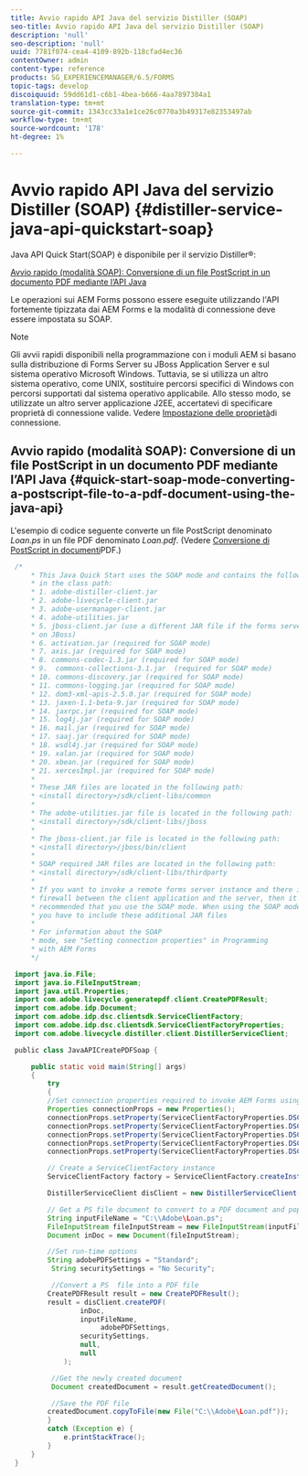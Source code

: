 ```yaml
---
title: Avvio rapido API Java del servizio Distiller (SOAP)
seo-title: Avvio rapido API Java del servizio Distiller (SOAP)
description: 'null'
seo-description: 'null'
uuid: 7781f074-cea4-4109-892b-118cfad4ec36
contentOwner: admin
content-type: reference
products: SG_EXPERIENCEMANAGER/6.5/FORMS
topic-tags: develop
discoiquuid: 59dd61d1-c6b1-4bea-b666-4aa7897384a1
translation-type: tm+mt
source-git-commit: 1343cc33a1e1ce26c0770a3b49317e82353497ab
workflow-type: tm+mt
source-wordcount: '178'
ht-degree: 1%

---
```



# Avvio rapido API Java del servizio Distiller (SOAP) {#distiller-service-java-api-quickstart-soap}

Java API Quick Start(SOAP) è disponibile per il servizio Distiller®:

[Avvio rapido (modalità SOAP): Conversione di un file PostScript in un documento PDF mediante l’API Java](distiller-service-java-api-quick.md#quick-start-soap-mode-converting-a-postscript-file-to-a-pdf-document-using-the-java-api)

Le operazioni sui AEM Forms possono essere eseguite utilizzando l&#39;API fortemente tipizzata dai AEM Forms e la modalità di connessione deve essere impostata su SOAP.

>[!NOTE]
>
>Gli avvii rapidi disponibili nella programmazione con i moduli AEM si basano sulla distribuzione di Forms Server su JBoss Application Server e sul sistema operativo Microsoft Windows. Tuttavia, se si utilizza un altro sistema operativo, come UNIX, sostituire percorsi specifici di Windows con percorsi supportati dal sistema operativo applicabile. Allo stesso modo, se utilizzate un altro server applicazione J2EE, accertatevi di specificare proprietà di connessione valide. Vedere [Impostazione delle proprietà](/help/forms/developing/invoking-aem-forms-using-java.md#setting-connection-properties)di connessione.

## Avvio rapido (modalità SOAP): Conversione di un file PostScript in un documento PDF mediante l’API Java {#quick-start-soap-mode-converting-a-postscript-file-to-a-pdf-document-using-the-java-api}

L&#39;esempio di codice seguente converte un file PostScript denominato *Loan.ps* in un file PDF denominato *Loan.pdf*. (Vedere [Conversione di PostScript in documenti](/help/forms/developing/converting-postscript-pdf-documents.md#converting-postscript-to-pdf-documents)PDF.)

```java
 /*
     * This Java Quick Start uses the SOAP mode and contains the following JAR files
     * in the class path:
     * 1. adobe-distiller-client.jar
     * 2. adobe-livecycle-client.jar
     * 3. adobe-usermanager-client.jar
     * 4. adobe-utilities.jar
     * 5. jboss-client.jar (use a different JAR file if the forms server is not deployed
     * on JBoss)
     * 6. activation.jar (required for SOAP mode)
     * 7. axis.jar (required for SOAP mode)
     * 8. commons-codec-1.3.jar (required for SOAP mode)
     * 9.  commons-collections-3.1.jar  (required for SOAP mode)
     * 10. commons-discovery.jar (required for SOAP mode)
     * 11. commons-logging.jar (required for SOAP mode)
     * 12. dom3-xml-apis-2.5.0.jar (required for SOAP mode)
     * 13. jaxen-1.1-beta-9.jar (required for SOAP mode)
     * 14. jaxrpc.jar (required for SOAP mode)
     * 15. log4j.jar (required for SOAP mode)
     * 16. mail.jar (required for SOAP mode)
     * 17. saaj.jar (required for SOAP mode)
     * 18. wsdl4j.jar (required for SOAP mode)
     * 19. xalan.jar (required for SOAP mode)
     * 20. xbean.jar (required for SOAP mode)
     * 21. xercesImpl.jar (required for SOAP mode)
     *
     * These JAR files are located in the following path:
     * <install directory>/sdk/client-libs/common
     *
     * The adobe-utilities.jar file is located in the following path:
     * <install directory>/sdk/client-libs/jboss
     *
     * The jboss-client.jar file is located in the following path:
     * <install directory>/jboss/bin/client
     *
     * SOAP required JAR files are located in the following path:
     * <install directory>/sdk/client-libs/thirdparty
     *
     * If you want to invoke a remote forms server instance and there is a
     * firewall between the client application and the server, then it is
     * recommended that you use the SOAP mode. When using the SOAP mode,
     * you have to include these additional JAR files
     *
     * For information about the SOAP
     * mode, see "Setting connection properties" in Programming
     * with AEM Forms
     */

 import java.io.File;
 import java.io.FileInputStream;
 import java.util.Properties;
 import com.adobe.livecycle.generatepdf.client.CreatePDFResult;
 import com.adobe.idp.Document;
 import com.adobe.idp.dsc.clientsdk.ServiceClientFactory;
 import com.adobe.idp.dsc.clientsdk.ServiceClientFactoryProperties;
 import com.adobe.livecycle.distiller.client.DistillerServiceClient;

 public class JavaAPICreatePDFSoap {

     public static void main(String[] args)
     {
         try
         {
         //Set connection properties required to invoke AEM Forms using SOAP mode
         Properties connectionProps = new Properties();
         connectionProps.setProperty(ServiceClientFactoryProperties.DSC_DEFAULT_SOAP_ENDPOINT, "https://'[server]:[port]'");
         connectionProps.setProperty(ServiceClientFactoryProperties.DSC_TRANSPORT_PROTOCOL,ServiceClientFactoryProperties.DSC_SOAP_PROTOCOL);
         connectionProps.setProperty(ServiceClientFactoryProperties.DSC_SERVER_TYPE, "JBoss");
         connectionProps.setProperty(ServiceClientFactoryProperties.DSC_CREDENTIAL_USERNAME, "administrator");
         connectionProps.setProperty(ServiceClientFactoryProperties.DSC_CREDENTIAL_PASSWORD, "password");

         // Create a ServiceClientFactory instance
         ServiceClientFactory factory = ServiceClientFactory.createInstance(connectionProps);

         DistillerServiceClient disClient = new DistillerServiceClient(factory );

         // Get a PS file document to convert to a PDF document and populate a com.adobe.idp.Document object
         String inputFileName = "C:\\Adobe\Loan.ps";
         FileInputStream fileInputStream = new FileInputStream(inputFileName);
         Document inDoc = new Document(fileInputStream);

         //Set run-time options
         String adobePDFSettings = "Standard";
          String securitySettings = "No Security";

          //Convert a PS  file into a PDF file
         CreatePDFResult result = new CreatePDFResult();
         result = disClient.createPDF(
                 inDoc,
                 inputFileName,
                      adobePDFSettings,
                 securitySettings,
                 null,
                 null
             );

          //Get the newly created document
          Document createdDocument = result.getCreatedDocument();

          //Save the PDF file
         createdDocument.copyToFile(new File("C:\\Adobe\Loan.pdf"));
         }
         catch (Exception e) {
             e.printStackTrace();
         }
     }
 }
```
